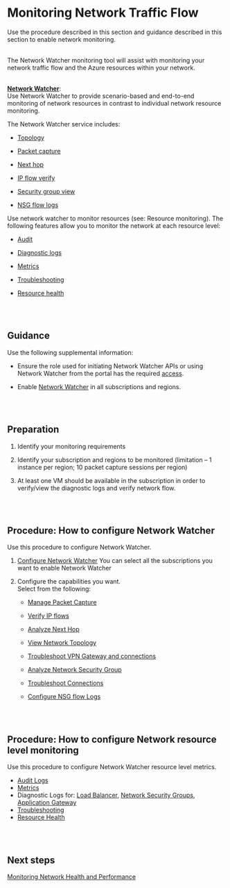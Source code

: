 # Monitoring Network Traffic Flow
Use the procedure described in this section and guidance described in this section to enable network monitoring.
<br />
<br />

The Network Watcher monitoring tool will assist with monitoring your network traffic flow and the Azure resources within your network.
<br />
<br />

**[Network Watcher](https://docs.microsoft.com/en-us/azure/network-watcher/network-watcher-monitoring-overview#network-watcher)**:  
Use Network Watcher to provide scenario-based and end-to-end monitoring of network resources in contrast to individual network resource monitoring.
	
The Network Watcher service includes:

   - [Topology](https://docs.microsoft.com/en-us/azure/network-watcher/view-network-topology)
	
   - [Packet capture](https://docs.microsoft.com/en-us/azure/network-watcher/network-watcher-packet-capture-overview) 
	
   - [Next hop](https://docs.microsoft.com/en-us/azure/network-watcher/network-watcher-next-hop-overview)
	
   - [IP flow verify](https://docs.microsoft.com/en-us/azure/network-watcher/network-watcher-ip-flow-verify-overview)
	
   - [Security group view](https://docs.microsoft.com/en-us/azure/network-watcher/network-watcher-security-group-view-overview)

   - [NSG flow logs](https://docs.microsoft.com/en-us/azure/network-watcher/network-watcher-nsg-flow-logging-overview)
		

Use network watcher to monitor resources (see:  Resource monitoring).  The following  features allow you to monitor the network at each resource level:

   - [Audit](https://docs.microsoft.com/en-us/azure/network-watcher/network-watcher-monitoring-overview#audit-log)
	
   - [Diagnostic logs](https://docs.microsoft.com/en-us/azure/network-watcher/network-watcher-monitoring-overview#diagnostic-logs)
	
   - [Metrics](https://docs.microsoft.com/en-us/azure/network-watcher/network-watcher-monitoring-overview#metrics)
	
   - [Troubleshooting](https://docs.microsoft.com/en-us/azure/network-watcher/network-watcher-monitoring-overview#troubleshooting)
	
   - [Resource health](https://docs.microsoft.com/en-us/azure/network-watcher/network-watcher-monitoring-overview#resource-health)
<br />
<br />

## Guidance
Use the following supplemental information:
- Ensure the role used for initiating Network Watcher APIs or using Network Watcher from the portal has the required [access](https://docs.microsoft.com/en-us/azure/network-watcher/network-watcher-monitoring-overview#role-based-access-control-rbac-in-network-watcher).

- Enable [Network Watcher](https://docs.microsoft.com/en-us/azure/network-watcher/network-watcher-monitoring-overview#network-watcher) in all subscriptions and regions.
<br />
<br />	
	
## Preparation
1. Identify your monitoring requirements   

2. Identify your subscription and regions to be monitored (limitation – 1 instance per region; 10 packet capture sessions per region)
3. At least one VM should be available in the subscription in order to verify/view the diagnostic logs and verify network flow.
<br />
<br />

## Procedure:  How to configure Network Watcher

Use this procedure to configure Network Watcher.

1. [Configure Network Watcher](https://docs.microsoft.com/en-us/azure/network-watcher/network-watcher-create#create-a-network-watcher-in-the-portal)
   You can select all the subscriptions you want to enable Network Watcher 
	
2. Configure the capabilities you want.   
  Select from the following:
   - [Manage Packet Capture](https://docs.microsoft.com/en-us/azure/network-watcher/network-watcher-packet-capture-manage-portal)

   - [Verify IP flows](https://docs.microsoft.com/en-us/azure/network-watcher/diagnose-vm-network-traffic-filtering-problem)
   - [Analyze Next Hop](https://docs.microsoft.com/en-us/azure/network-watcher/diagnose-vm-network-routing-problem)
   - [View Network Topology](https://docs.microsoft.com/en-us/azure/network-watcher/view-network-topology)
   - [Troubleshoot VPN Gateway and connections](https://docs.microsoft.com/en-us/azure/network-watcher/network-watcher-connectivity-portal)
   - [Analyze Network Security Group](https://docs.microsoft.com/en-us/azure/network-watcher/network-watcher-security-group-view-powershell)
   - [Troubleshoot Connections](https://docs.microsoft.com/en-us/azure/network-watcher/network-watcher-connectivity-portal)
   - [Configure NSG flow Logs](https://docs.microsoft.com/en-us/azure/network-watcher/network-watcher-nsg-flow-logging-portal)
<br />
<br />

## Procedure:  How to configure Network resource level monitoring
Use this procedure to configure Network Watcher resource level metrics.
- [Audit Logs](https://docs.microsoft.com/en-us/azure/azure-resource-manager/resource-group-audit)
- [Metrics](https://docs.microsoft.com/en-us/azure/application-gateway/application-gateway-diagnostics)
- Diagnostic Logs for: [Load Balancer](https://docs.microsoft.com/en-us/azure/load-balancer/load-balancer-monitor-log), [Network Security Groups](https://docs.microsoft.com/en-us/azure/virtual-network/virtual-network-nsg-manage-log), [Application Gateway](https://docs.microsoft.com/en-us/azure/application-gateway/application-gateway-diagnostics)
- [Troubleshooting](https://azure.microsoft.com/en-us/blog/azure-troubleshoot-diagonse-resolve-issues/)
- [Resource Health](https://docs.microsoft.com/en-us/azure/service-health/resource-health-overview)
<br />
<br />

## Next steps
[Monitoring Network Health and Performance](5.1.2-Monitoring-Network-Health-and-Performance.md)
 
